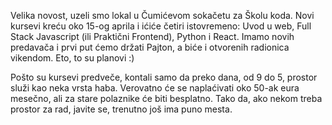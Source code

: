 Velika novost, uzeli smo lokal u Čumićevom sokačetu za Školu koda. Novi kursevi kreću oko 15-og aprila i ićiće četiri istovremeno: Uvod u web, Full Stack Javascript (ili Praktični Frontend), Python i React. Imamo novih predavača i prvi put ćemo držati Pajton, a biće i otvorenih radionica vikendom. Eto, to su planovi :)

Pošto su kursevi predveče, kontali samo da preko dana, od 9 do 5, prostor služi kao neka vrsta haba. Verovatno će se naplaćivati oko 50-ak eura mesečno, ali za stare polaznike će biti besplatno. Tako da, ako nekom treba prostor za rad, javite se, trenutno još ima puno mesta.
